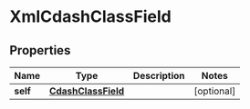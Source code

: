 

# XmlCdashClassField


## Properties

Name | Type | Description | Notes
------------ | ------------- | ------------- | -------------
**self** | [**CdashClassField**](CdashClassField.md) |  |  [optional]



